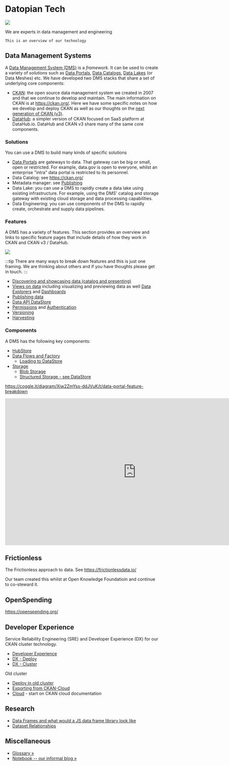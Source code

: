 <div className="hero" style={{textAlign: "center"}}>
  <h1>Datopian Tech</h1>

  <a href="https://datopian.com/">
    <img src="https://playbook.datopian.com/img/datopian-dark-logotype.svg" style={{maxWidth: "280px", display: "block", margin: "3rem auto 1.5rem"}} />
  </a>

  <p className="description" style={{fontSize: "1.6rem", lineHeight: 1.3}}>
    We are experts in data management and engineering

    This is an overview of our technology

  </p>
</div>

## Data Management Systems

A [Data Management System (DMS)][dms] is a _framework_. It can be used to create a variety of _solutions_ such as [Data Portals][], [Data Catalogs][], [Data Lakes][] (or Data Meshes) etc. We have developed two DMS stacks that share a set of underlying core components:

- [CKAN][]: the open source data management system we created in 2007 and that we continue to develop and maintain. The main information on CKAN is at https://ckan.org/. Here we have some specific notes on how we develop and deploy CKAN as well as our thoughts on the [next generation of CKAN (v3)][v3].
- [DataHub][]: a simpler version of CKAN focused on SaaS platform at DataHub.io. DataHub and CKAN v3 share many of the same core components.

[data portals]: /docs/dms/data-portals
[data lakes]: /docs/dms/data-lake
[data catalogs]: /docs/dms/data-portals
[dms]: /docs/dms/dms
[CKAN]: /docs/dms/ckan

### Solutions

You can use a DMS to build many kinds of specific solutions

- [Data Portals][portals] are gateways to data. That gateway can be big or small, open or restricted. For example, data.gov is open to everyone, whilst an enterprise "intra" data portal is restricted to its personnel.
- Data Catalog: see https://ckan.org/
- Metadata manager: see [Publishing][]
- Data Lake: you can use a DMS to rapidly create a data lake using existing infrastructure. For example, using the DMS' catalog and storage gateway with existing cloud storage and data processing capabilities.
- Data Engineering: you can use components of the DMS to rapidly create, orchestrate and supply data pipelines.

[dms]: /docs/dms/dms
[portals]: /docs/dms/data-portals
[publishing]: /docs/dms/publish
[datahub]: /docs/dms/datahub
[ckan]: /docs/dms/ckan
[v3]: /docs/dms/ckan-v3

### Features

A DMS has a variety of features. This section provides an overview and links to specific feature pages that include details of how they work in CKAN and CKAN v3 / DataHub.

<img src="https://docs.google.com/drawings/d/e/2PACX-1vRdMzNeIAEkjDRGtBfuocy6zDyRg_qDujSkLrTe69U1qlu_1kfTYN0OL_v4IZKKo0eDXRbCzgzQMlFz/pub?w=622&amp;h=635" />

:::tip
There are many ways to break down features and this is just one framing. We are thinking about others and if you have thoughts please get in touch.
:::

- [Discovering and showcasing data (catalog and presenting)](/docs/dms/frontend)
- [Views on data](/docs/dms/views) including visualizing and previewing data as well [Data Explorers][explorer] and [Dashboards][]
- [Publishing data](/docs/dms/publish)
- [Data API DataStore](/docs/dms/data-api)
- [Permissions](/docs/dms/permissions) and [Authentication](/docs/dms/authentication)
- [Versioning](/docs/dms/versioning)
- [Harvesting](/docs/dms/harvesting)

[dashboards]: /docs/dms/dashboards
[explorer]: /docs/dms/data-explorer

### Components

A DMS has the following key components:

- [HubStore](/docs/dms/hubstore)
- [Data Flows and Factory](/docs/dms/flows)
  - [Loading to DataStore](/docs/dms/load)
- [Storage](/docs/dms/storage)
  - [Blob Storage](/docs/dms/blob-storage)
  - [Structured Storage - see DataStore](/docs/dms/data-api)

https://coggle.it/diagram/Xiw2ZmYss-ddJVuK/t/data-portal-feature-breakdown

<iframe width='853' height='480' src='https://embed.coggle.it/diagram/Xiw2ZmYss-ddJVuK/b24d6f959c3718688fed2a5883f47d33f9bcff1478a0f3faf9e36961ac0b862f' frameBorder='0' allowFullScreen></iframe>

## Frictionless

The Frictionless approach to data. See https://frictionlessdata.io/

Our team created this whilst at Open Knowledge Foundatioin and continue to co-steward it.

## OpenSpending

https://openspending.org/

## Developer Experience

Service Reliability Engineering (SRE) and Developer Experience (DX) for our CKAN cluster technology.

- [Developer Experience][dx]
- [DX - Deploy](/docs/dms/dx/deploy)
- [DX - Cluster](/docs/dms/dx/cluster)

Old cluster

- [Deploy in old cluster](/docs/dms/deploy)
- [Exporting from CKAN-Cloud](/docs/dms/migration)
- [Cloud](/docs/dms/cloud) - start on CKAN cloud documentation

## Research

- [Data Frames and what would a JS data frame library look like](/docs/dms/dataframe)
- [Dataset Relationships](/docs/dms/relationships)

## Miscellaneous

- [Glossary &raquo;](/docs/dms/glossary)
- [Notebook -- our informal blog &raquo;](/docs/dms/notebook)

[dx]: /docs/dms/dx
